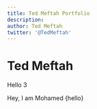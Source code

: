 ```yaml
---
title: Ted Meftah Portfolio
description:
author: Ted Meftah
twitter: '@TedMeftah'
---
```


<script>
    import Counter from '../src/lib/counter.svelte'
    const hello = "hello"
</script>

# Ted Meftah 

Hello 3

Hey, I am Mohamed {hello}

<Counter />
